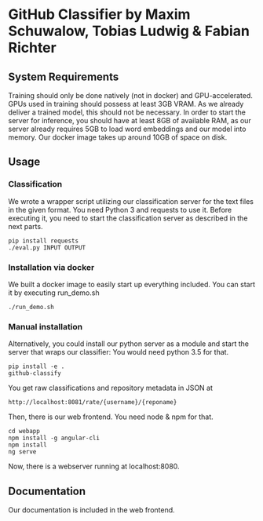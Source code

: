 # GitHub Classifier by Maxim Schuwalow, Tobias Ludwig & Fabian Richter

## System Requirements

Training should only be done natively (not in docker) and GPU-accelerated. GPUs used in training should possess at least 3GB VRAM. As we already deliver a trained model, this should not be necessary. In order to start the server for inference, you should have at least 8GB of available RAM, as our server already requires 5GB to load word embeddings and our model into memory. Our docker image takes up around 10GB of space on disk.

## Usage

### Classification
We wrote a wrapper script utilizing our classification server for the text files in the given format. You need Python 3 and requests to use it. Before executing it, you need to start the classification server as described in the next parts.

```
pip install requests
./eval.py INPUT OUTPUT
```

### Installation via docker

We built a docker image to easily start up everything included.
You can start it by executing run_demo.sh
```
./run_demo.sh
```

### Manual installation


Alternatively, you could install our python server as a module and start the server that wraps our classifier:
You would need python 3.5 for that.
```
pip install -e .
github-classify
```

You get raw classifications and repository metadata in JSON at
```
http://localhost:8081/rate/{username}/{reponame}
```

Then, there is our web frontend. You need node & npm for that.
```
cd webapp
npm install -g angular-cli
npm install
ng serve
```
Now, there is a webserver running at localhost:8080.


## Documentation

Our documentation is included
in the web frontend.

